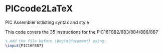 # PICcode2LaTeX

PIC Assembler lstlisting syntax and style

This code covers the 35 instructions for the PIC16F882/883/884/886/887

```latex
% Add the file before \begin{document} using:
\input{PIC16F887}
```

